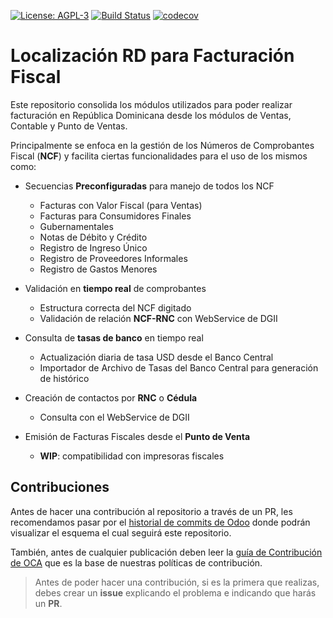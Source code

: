 [![License: AGPL-3](https://img.shields.io/badge/licence-LGPL--3-blue.svg)](https://www.gnu.org/licenses/lgpl-3.0.html)
[![Build Status](https://travis-ci.org/odoo-dominicana/l10n-dominicana.svg?branch=11.0)](https://travis-ci.org/odoo-dominicana/l10n-dominicana)
[![codecov](https://codecov.io/gh/odoo-dominicana/l10n-dominicana/branch/11.0/graph/badge.svg)](https://codecov.io/gh/odoo-dominicana/l10n-dominicana)

# Localización RD para Facturación Fiscal

Este repositorio consolida los módulos utilizados para poder realizar facturación en República Dominicana desde los módulos de Ventas, Contable y Punto de Ventas.

Principalmente se enfoca en la gestión de los Números de Comprobantes Fiscal (**NCF**) y facilita ciertas funcionalidades para el uso de los mismos como:
- Secuencias **Preconfiguradas** para manejo de todos los NCF
   - Facturas con Valor Fiscal (para Ventas)
   - Facturas para Consumidores Finales
   - Gubernamentales
   - Notas de Débito y Crédito
   - Registro de Ingreso Único
   - Registro de Proveedores Informales
   - Registro de Gastos Menores

- Validación en **tiempo real** de comprobantes
	- Estructura correcta del NCF digitado
	- Validación de relación **NCF-RNC** con WebService de DGII

- Consulta de **tasas de banco** en tiempo real
	- Actualización diaria de tasa USD desde el Banco Central
	- Importador de Archivo de Tasas del Banco Central para generación de histórico

- Creación de contactos por **RNC** o **Cédula**
	- Consulta con el WebService de DGII

- Emisión de Facturas Fiscales desde el **Punto de Venta**
	- **WIP**: compatibilidad con impresoras fiscales

## Contribuciones

Antes de hacer una contribución al repositorio a través de un PR, les recomendamos pasar por el [historial de commits de Odoo](https://github.com/odoo/odoo/commits/11.0) donde podrán visualizar el esquema el cual seguirá este repositorio.

También, antes de cualquier publicación deben leer la [guía de Contribución de OCA](https://github.com/OCA/odoo-community.org/blob/master/website/Contribution/CONTRIBUTING.rst) que es la base de nuestras políticas de contribución.

> Antes de poder hacer una contribución, si es la primera que realizas, debes crear un **issue** explicando el problema e indicando que harás un **PR**.
